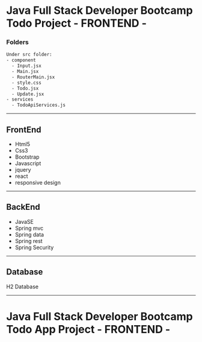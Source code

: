 # Java Full Stack Developer Bootcamp Todo Project - FRONTEND -

### Folders

```sh
Under src folder:
- component
  - Input.jsx
  - Main.jsx
  - RouterMain.jsx
  - style.css
  - Todo.jsx
  - Update.jsx
- services
  - TodoApiServices.js
```

---

## FrontEnd

- Html5
- Css3
- Bootstrap
- Javascript
- jquery
- react
- responsive design

---

## BackEnd

- JavaSE
- Spring mvc
- Spring data
- Spring rest
- Spring Security

---

## Database

H2 Database

---

# Java Full Stack Developer Bootcamp Todo App Project - FRONTEND -
